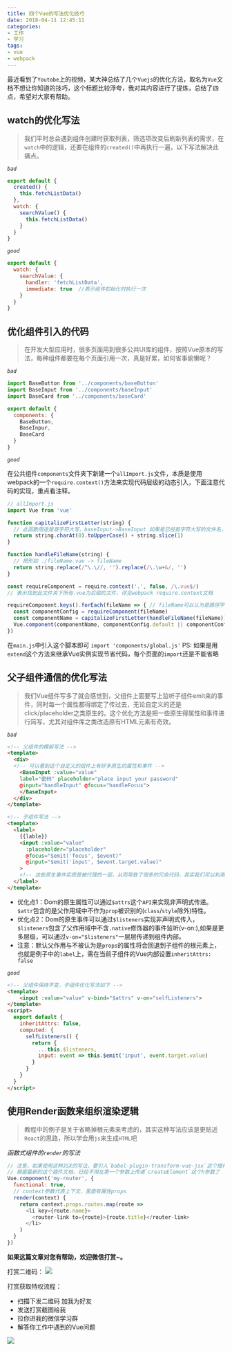 ```yaml
---
title: 四个Vue的写法优化技巧
date: 2018-04-11 12:45:11
categories:
- 工作
- 学习
tags:
- vue
- webpack
---
```

最近看到了`Youtobe`上的视频，某大神总结了几个`Vuejs`的优化方法，取名为`Vue`文档不想让你知道的技巧，这个标题比较浮夸，我对其内容进行了提炼，总结了四点，希望对大家有帮助。

<!-- more -->
<!-- excerpt -->

## watch的优化写法

> 我们平时总会遇到组件创建时获取列表，筛选项改变后刷新列表的需求，在`watch`中的逻辑，还要在组件的`created()`中再执行一遍，以下写法解决此痛点。

*`bad`*

```javascript
export default {
  created() {
    this.fetchListData()
  },
  watch: {
    searchValue() {
      this.fetchListData()
    }
  }
}
```

*`good`*

```javascript
export default {
  watch: {
    searchValue: {
      handler: 'fetchListData',
      immediate: true  //表示组件初始化时执行一次
    }
  }
}
```

## 优化组件引入的代码

> 在开发大型应用时，很多页面用到很多公共UI库的组件，按照Vue原本的写法，每种组件都要在每个页面引用一次，真是好累，如何省事偷懒呢？

*`bad`*

```javascript
import BaseButton from '../components/baseButton'
import BaseInput from '../components/baseInput'
import BaseCard from '../components/baseCard'

export default {
  components: {
    BaseButton,
    BaseInpur,
    BaseCard
  }
}
```

*`good`*

在公共组件`components`文件夹下新建一个`allImport.js`文件，本质是使用webpack的一个`require.context()`方法来实现代码层级的动态引入，下面注意代码的实现，重点看注释。

```javascript
// allImport.js
import Vue from 'vue'

function capitalizeFirstLetter(string) {
  // 此函数用途是首字符大写，baseInput->BaseInput 如果是已经首字符大写的文件名，不需要
  return string.charAt(0).toUpperCase() + string.slice(1)
}

function handleFileName(string) {
  // 把形如 ./fileName.vue -> fileName
  return string.replace(/^\.\//, '').replace(/\.\w+&/, '')
}

const requireComponent = require.context('.', false, /\.vue$/)
// 表示找到此文件夹下所有.vue为后缀的文件，详见webpack require.context文档

requireComponent.keys().forEach(fileName => { // fileName可以认为是路径字符串
  const componentConfig = requireComponent(fileName)
  const componentName = capitalizeFirstLetter(handleFileName(fileName))
  Vue.component(componentName, componentConfig.default || componentConfig)
})
```

在`main.js`中引入这个脚本即可 `import 'components/global.js'`
PS: 如果是用`extend`这个方法来继承Vue实例实现节省代码，每个页面的`import`还是不能省略

## 父子组件通信的优化写法

> 我们Vue组件写多了就会感觉到，父组件上面要写上监听子组件emit来的事件，同时每一个属性都得绑定了传过去，无论自定义的还是click/placeholder之类原生的。这个优化方法是把一些原生得属性和事件进行简写，尤其对组件库之类改造原有HTML元素有奇效。

*`bad`*

```HTML
<!-- 父组件的模板写法 -->
<template>
  <div>
  <!-- 可以看到这个自定义的组件上有好多原生的属性和事件 -->
    <BaseInput :value="value"
    label="密码" placeholder="place input your password"
    @input="handleInput" @focus="handleFocus">
    </BaseInput>
  </div>
</template>

<!-- 子组件写法 -->
<template>
  <label>
    {{lable}}
    <input :value="value"
      :placeholder="placeholder"
      @focus="$emit('focus', $event)"
      @input="$emit('input', $event.target.value)"
    >
    <!-- 这些原生事件实质是被代理的一层，从而导致了很多的冗余代码，其实我们可以利用两个简写手段，避免这种无意义的代理，直接传入 -->
  </label>
</template>
```

- 优化点1：Dom的原生属性可以通过`$attrs`这个`API`来实现非声明式传递。`$attr`包含的是父作用域中不作为`prop`被识别的(`class`/`style`除外)特性。
- 优化点2：Dom的原生事件可以通过`$listeners`实现非声明式传入，`$listeners`包含了父作用域中不含`.native`修饰器的事件监听(v-on:),如果是更多层级，可以通过`v-on="$listeners"`一层层传递到组件内部。
- 注意：默认父作用与不被认为是`props`的属性将会回退到子组件的根元素上，也就是例子中的`label`上，需在当前子组件的Vue内部设置`inheritAttrs: false`

*`good`*

```html
<!-- 父组件保持不变，子组件优化写法如下 -->
<template>
    <input :value="value" v-bind="$attrs" v-on="selfListeners">
</template>
<script>
  export default {
    inheritAttrs: false,
    computed: {
      selfListeners() {
        return {
          ...this.$listeners,
          input: event => this.$emit('input', event.target.value)
        }
      }
    }
  }
</script>
```

## 使用Render函数来组织渲染逻辑

> 教程中的例子是关于省略掉根元素来考虑的，其实这种写法应该是更贴近`React`的思路，所以学会用`js`来生成`HTML`吧

*函数式组件的`render`的写法*

```javascript
// 注意，如果使用这种JSX的写法，要引入`babel-plugin-transform-vue-jsx`这个插件
// 根据最新的这个插件文档，已经不用在第一个参数上传递`createElement`这个h参数了
Vue.component('my-router', {
  functional: true,
  // context参数代表上下文，里面有属性props
  render(context) {
    return context.props.routes.map(route =>
      <li key={route.name}>
        <router-link to={route}>{route.title}</router-link>
      </li>
    )
  }
})
```

<b>如果这篇文章对您有帮助，欢迎微信打赏~。</b>

打赏二维码：
![](four-vue-tricks/dashang.jpg)

打赏获取特权流程：
- 扫描下发二维码 加我为好友
- 发送打赏截图给我
- 拉你进我的微信学习群
- 解答你工作中遇到的Vue问题

![](four-vue-tricks/wechat.jpg)